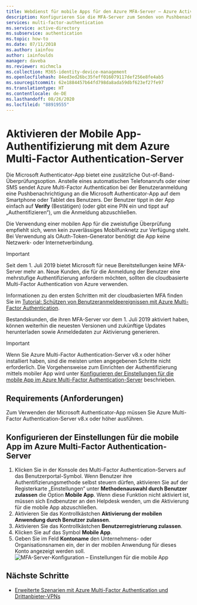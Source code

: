 ```yaml
---
title: Webdienst für mobile Apps für den Azure MFA-Server – Azure Active Directory
description: Konfigurieren Sie die MFA-Server zum Senden von Pushbenachrichtigungen an Benutzer mit der Microsoft Authenticator-App.
services: multi-factor-authentication
ms.service: active-directory
ms.subservice: authentication
ms.topic: how-to
ms.date: 07/11/2018
ms.author: iainfou
author: iainfoulds
manager: daveba
ms.reviewer: michmcla
ms.collection: M365-identity-device-management
ms.openlocfilehash: 84ed3ed26bc35feff016079117def256e8fe4ab5
ms.sourcegitcommit: 62e1884457b64fd798da8ada59dbf623ef27fe97
ms.translationtype: HT
ms.contentlocale: de-DE
ms.lasthandoff: 08/26/2020
ms.locfileid: "88919555"
---
```

# <a name="enable-mobile-app-authentication-with-azure-multi-factor-authentication-server"></a>Aktivieren der Mobile App-Authentifizierung mit dem Azure Multi-Factor Authentication-Server

Die Microsoft Authenticator-App bietet eine zusätzliche Out-of-Band-Überprüfungsoption. Anstelle eines automatischen Telefonanrufs oder einer SMS sendet Azure Multi-Factor Authentication bei der Benutzeranmeldung eine Pushbenachrichtigung an die Microsoft Authenticator-App auf dem Smartphone oder Tablet des Benutzers. Der Benutzer tippt in der App einfach auf **Verify** (Bestätigen) (oder gibt eine PIN ein und tippt auf „Authentifizieren“), um die Anmeldung abzuschließen.

Die Verwendung einer mobilen App für die zweistufige Überprüfung empfiehlt sich, wenn kein zuverlässiges Mobilfunknetz zur Verfügung steht. Bei Verwendung als OAuth-Token-Generator benötigt die App keine Netzwerk- oder Internetverbindung.

> [!IMPORTANT]
> Seit dem 1. Juli 2019 bietet Microsoft für neue Bereitstellungen keine MFA-Server mehr an. Neue Kunden, die für die Anmeldung der Benutzer eine mehrstufige Authentifizierung anfordern möchten, sollten die cloudbasierte Multi-Factor Authentication von Azure verwenden.
>
> Informationen zu den ersten Schritten mit der cloudbasierten MFA finden Sie im [Tutorial: Schützen von Benutzeranmeldeereignissen mit Azure Multi-Factor Authentication](tutorial-enable-azure-mfa.md).
>
> Bestandskunden, die ihren MFA-Server vor dem 1. Juli 2019 aktiviert haben, können weiterhin die neuesten Versionen und zukünftige Updates herunterladen sowie Anmeldedaten zur Aktivierung generieren.

> [!IMPORTANT]
> Wenn Sie Azure Multi-Factor Authentication-Server v8.x oder höher installiert haben, sind die meisten unten angegebenen Schritte nicht erforderlich. Die Vorgehensweise zum Einrichten der Authentifizierung mittels mobiler App wird unter [Konfigurieren der Einstellungen für die mobile App im Azure Multi-Factor Authentication-Server](#configure-the-mobile-app-settings-in-the-azure-multi-factor-authentication-server) beschrieben.

## <a name="requirements"></a>Requirements (Anforderungen)

Zum Verwenden der Microsoft Authenticator-App müssen Sie Azure Multi-Factor Authentication-Server v8.x oder höher ausführen.

## <a name="configure-the-mobile-app-settings-in-the-azure-multi-factor-authentication-server"></a>Konfigurieren der Einstellungen für die mobile App im Azure Multi-Factor Authentication-Server

1. Klicken Sie in der Konsole des Multi-Factor Authentication-Servers auf das Benutzerportal-Symbol. Wenn Benutzer ihre Authentifizierungsmethode selbst steuern dürfen, aktivieren Sie auf der Registerkarte „Einstellungen“ unter **Methodenauswahl durch Benutzer zulassen** die Option **Mobile App**. Wenn diese Funktion nicht aktiviert ist, müssen sich Endbenutzer an den Helpdesk wenden, um die Aktivierung für die mobile App abzuschließen.
2. Aktivieren Sie das Kontrollkästchen **Aktivierung der mobilen Anwendung durch Benutzer zulassen**.
3. Aktivieren Sie das Kontrollkästchen **Benutzerregistrierung zulassen**.
4. Klicken Sie auf das Symbol **Mobile App**.
5. Geben Sie im Feld **Kontoname** den Unternehmens- oder Organisationsnamen ein, der in der mobilen Anwendung für dieses Konto angezeigt werden soll.
   ![MFA-Server-Konfiguration – Einstellungen für die mobile App](./media/howto-mfaserver-deploy-mobileapp/mobile.png)

## <a name="next-steps"></a>Nächste Schritte

- [Erweiterte Szenarien mit Azure Multi-Factor Authentication und Drittanbieter-VPNs](howto-mfaserver-nps-vpn.md)
